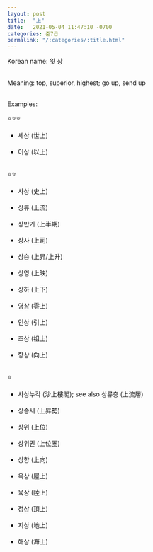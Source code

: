 ```yaml
---
layout: post
title:  "上"
date:   2021-05-04 11:47:10 -0700
categories: 준7급
permalink: "/:categories/:title.html"
---
```


Korean name: 윗 상 <br><br>

Meaning: top, superior, highest; go up, send up <br><br>

Examples:

⭐⭐⭐
* 세상 (世上) <br><br>
* 이상 (以上) <br><br>

⭐⭐
* 사상 (史上) <br><br>
* 상류 (上流) <br><br>
* 상반기 (上半期) <br><br>
* 상사 (上司) <br><br>
* 상승 (上昇/上升) <br><br>
* 상영 (上映) <br><br>
* 상하 (上下) <br><br>
* 영상 (零上) <br><br>
* 인상 (引上) <br><br>
* 조상 (祖上) <br><br>
* 향상 (向上) <br><br>

⭐
* 사상누각 (沙上樓閣); see also 상류층 (上流層) <br><br>
* 상승세 (上昇勢) <br><br>
* 상위 (上位) <br><br>
* 상위권 (上位圈) <br><br>
* 상향 (上向) <br><br>
* 옥상 (屋上) <br><br>
* 육상 (陸上) <br><br>
* 정상 (頂上) <br><br>
* 지상 (地上) <br><br>
* 해상 (海上) <br><br>

